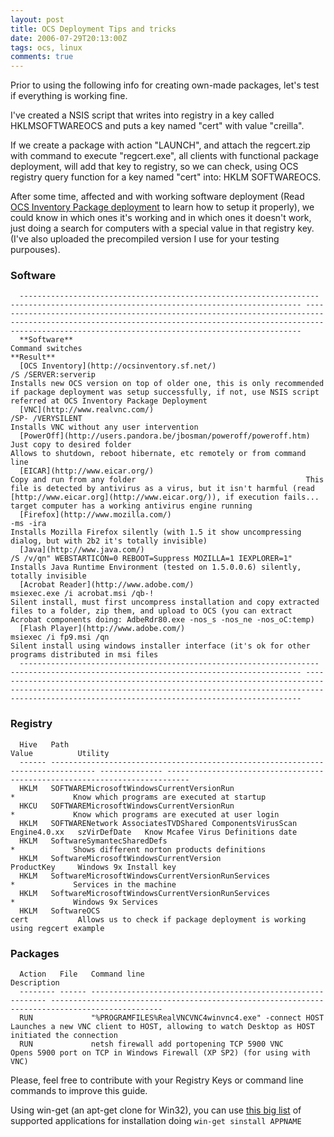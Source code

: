 ```yaml
---
layout: post
title: OCS Deployment Tips and tricks
date: 2006-07-29T20:13:00Z
tags: ocs, linux
comments: true
---
```


Prior to using the following info for creating own-made packages, let's test if everything is working fine.

I've created a NSIS script that writes into registry in a key called HKLMSOFTWAREOCS and puts a key named "cert" with value "creilla".

If we create a package with action "LAUNCH", and attach the regcert.zip with command to execute "regcert.exe", all clients with functional package deployment, will add that key to registry, so we can check, using OCS registry query function for a key named "cert" into: HKLM SOFTWAREOCS.

After some time, affected and with working software deployment (Read [OCS Inventory Package deployment]({filename}2006-07-27-OCS-Inventory-Package-deployment.markdown) to learn how to setup it properly), we could know in which ones it's working and in which ones it doesn't work, just doing a search for computers with a special value in that registry key. (I've also uploaded the precompiled version I use for your testing purpouses).

### Software

~~~raw
  ------------------------------------------------------------------- ----------------------------------------------------------------- -----------------------------------------------------------------------------------------------------------------------------------------------------------------------------------------------------------------
  **Software**                                                        Command switches                                                  **Result**
  [OCS Inventory](http://ocsinventory.sf.net/)                        /S /SERVER:serverip                                               Installs new OCS version on top of older one, this is only recommended if package deployment was setup successfully, if not, use NSIS script referred at OCS Inventory Package Deployment
  [VNC](http://www.realvnc.com/)                                      /SP- /VERYSILENT                                                  Installs VNC without any user intervention
  [PowerOff](http://users.pandora.be/jbosman/poweroff/poweroff.htm)   Just copy to desired folder                                       Allows to shutdown, reboot hibernate, etc remotely or from command line
  [EICAR](http://www.eicar.org/)                                      Copy and run from any folder                                      This file is detected by antivirus as a virus, but it isn't harmful (read [http://www.eicar.org](http://www.eicar.org/)), if execution fails... target computer has a working antivirus engine running
  [Firefox](http://www.mozilla.com/)                                  -ms -ira                                                          Installs Mozilla Firefox silently (with 1.5 it show uncompressing dialog, but with 2b2 it's totally invisible)
  [Java](http://www.java.com/)                                        /S /v/qn" WEBSTARTICON=0 REBOOT=Suppress MOZILLA=1 IEXPLORER=1"   Installs Java Runtime Environment (tested on 1.5.0.0.6) silently, totally invisible
  [Acrobat Reader](http://www.adobe.com/)                             msiexec.exe /i acrobat.msi /qb-!                                  Silent install, must first uncompress installation and copy extracted files to a folder, zip them, and upload to OCS (you can extract Acrobat components doing: AdbeRdr80.exe -nos_s -nos_ne -nos_oC:temp)
  [Flash Player](http://www.adobe.com/)                               msiexec /i fp9.msi /qn                                            Silent install using windows installer interface (it's ok for other programs distributed in msi files
  ------------------------------------------------------------------- ----------------------------------------------------------------- -----------------------------------------------------------------------------------------------------------------------------------------------------------------------------------------------------------------
~~~

### Registry

~~~raw
  Hive   Path                                                                             Value          Utility
  ------ -------------------------------------------------------------------------------- -------------- ---------------------------------------------------------------------------
  HKLM   SOFTWAREMicrosoftWindowsCurrentVersionRun                                *             Know which programs are executed at startup
  HKCU   SOFTWAREMicrosoftWindowsCurrentVersionRun                                *             Know which programs are executed at user login
  HKLM   SOFTWARENetwork AssociatesTVDShared ComponentsVirusScan Engine4.0.xx   szVirDefDate   Know Mcafee Virus Definitions date
  HKLM   SoftwareSymantecSharedDefs                                                   *             Shows different norton products definitions
  HKLM   SoftwareMicrosoftWindowsCurrentVersion                                     ProductKey     Windows 9x Install key
  HKLM   SoftwareMicrosoftWindowsCurrentVersionRunServices                        *             Services in the machine
  HKLM   SoftwareMicrosoftWindowsCurrentVersionRunServices                        *             Windows 9x Services
  HKLM   SoftwareOCS                                                                    cert           Allows us to check if package deployment is working using regcert example
~~~

### Packages

~~~raw
  Action   File   Command line                                                 Description
  -------- ------ ------------------------------------------------------------ -----------------------------------------------------------------------------------------------
  RUN             "%PROGRAMFILES%RealVNCVNC4winvnc4.exe" -connect HOST   Launches a new VNC client to HOST, allowing to watch Desktop as HOST initiated the connection
  RUN             netsh firewall add portopening TCP 5900 VNC                  Opens 5900 port on TCP in Windows Firewall (XP SP2) (for using with VNC)
~~~

Please, feel free to contribute with your Registry Keys or command line commands to improve this guide.

Using win-get (an apt-get clone for Win32), you can use [this big list](http://windows-get.sourceforge.net/listapps.php) of supported applications for installation doing `win-get sinstall APPNAME`
